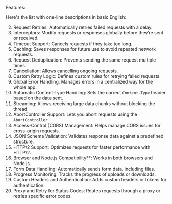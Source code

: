 Features:

Here's the list with one-line descriptions in basic English:

<!-- 1. Automatic JSON Parsing: Automatically converts the response into JSON. -->
2. Request Retries: Automatically retries failed requests with a delay.
3. Interceptors: Modify requests or responses globally before they’re sent or received.
4. Timeout Support: Cancels requests if they take too long.
5. Caching: Saves responses for future use to avoid repeated network requests.
6. Request Deduplication: Prevents sending the same request multiple times.
7. Cancellation: Allows cancelling ongoing requests.
8. Custom Retry Logic: Defines custom rules for retrying failed requests.
9. Global Error Handling: Manages errors in a centralized way for the whole app.
10. Automatic Content-Type Handling: Sets the correct `Content-Type` header based on the data sent.
11. Streaming: Allows receiving large data chunks without blocking the thread.
12. AbortController Support: Lets you abort requests using the `AbortController`.
13. Access-Control (CORS) Management: Helps manage CORS issues for cross-origin requests.
14. JSON Schema Validation: Validates response data against a predefined structure.
15. HTTP/2 Support: Optimizes requests for faster performance with HTTP/2.
16. Browser and Node.js Compatibility**: Works in both browsers and Node.js.
17. Form Data Handling: Automatically sends form data, including files.
18. Progress Monitoring: Tracks the progress of uploads or downloads.
19. Custom Headers and Authentication: Adds custom headers or tokens for authentication.
20. Proxy and Retry for Status Codes: Routes requests through a proxy or retries specific error codes.
